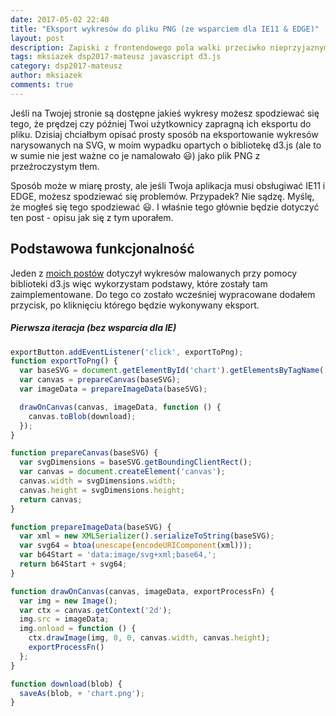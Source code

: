 ```yaml
---
date: 2017-05-02 22:40
title: "Eksport wykresów do pliku PNG (ze wsparciem dla IE11 & EDGE)"
layout: post
description: Zapiski z frontendowego pola walki przeciwko nieprzyjaznym przeglądarkom w czasie eksportu wykresów do pliku
tags: mksiazek dsp2017-mateusz javascript d3.js
category: dsp2017-mateusz
author: mksiazek
comments: true
---
```


Jeśli na Twojej stronie są dostępne jakieś wykresy możesz spodziewać się tego, że prędzej czy później Twoi użytkownicy
zapragną ich eksportu do pliku. Dzisiaj chciałbym opisać prosty sposób na eksportowanie wykresów narysowanych na SVG, w 
moim wypadku opartych o bibliotekę d3.js (ale to w sumie nie jest ważne co je namalowało :smiley:) jako plik PNG z 
przeźroczystym tłem.

Sposób może w miarę prosty, ale jeśli Twoja aplikacja musi obsługiwać IE11 i EDGE, możesz spodziewać się problemów. 
Przypadek? Nie sądzę. Myślę, że mogłeś się tego spodziewać :smiley:. I właśnie tego głównie będzie dotyczyć ten post - 
opisu jak się z tym uporałem.

## Podstawowa funkcjonalność
Jeden z [moich postów](/dsp2017-mateusz/2017/03/22/kursor-wykres-d3.html) dotyczył wykresów malowanych przy pomocy
biblioteki d3.js więc wykorzystam podstawy, które zostały tam zaimplementowane. Do tego co zostało wcześniej wypracowane
dodałem przycisk, po kliknięciu którego będzie wykonywany eksport.

##### Pierwsza iteracja (bez wsparcia dla IE)

~~~javascript
exportButton.addEventListener('click', exportToPng);
function exportToPng() {
  var baseSVG = document.getElementById('chart').getElementsByTagName('svg')[0];
  var canvas = prepareCanvas(baseSVG);
  var imageData = prepareImageData(baseSVG);

  drawOnCanvas(canvas, imageData, function () {
    canvas.toBlob(download);
  });
}

function prepareCanvas(baseSVG) {
  var svgDimensions = baseSVG.getBoundingClientRect();
  var canvas = document.createElement('canvas');
  canvas.width = svgDimensions.width;
  canvas.height = svgDimensions.height;
  return canvas;
}

function prepareImageData(baseSVG) {
  var xml = new XMLSerializer().serializeToString(baseSVG);
  var svg64 = btoa(unescape(encodeURIComponent(xml)));
  var b64Start = 'data:image/svg+xml;base64,';
  return b64Start + svg64;
}

function drawOnCanvas(canvas, imageData, exportProcessFn) {
  var img = new Image();
  var ctx = canvas.getContext('2d');
  img.src = imageData;
  img.onload = function () {
    ctx.drawImage(img, 0, 0, canvas.width, canvas.height);
    exportProcessFn()
  };
}

function download(blob) {
  saveAs(blob, + 'chart.png');
}
~~~

